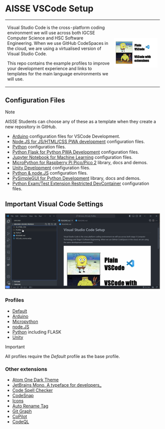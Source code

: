 # AISSE VSCode Setup

<table cellspacing="0" cellpadding="0" style="border: none!important;">
  <tr cellspacing="0" cellpadding="0" style="border: none!important;">
    <td style="border: none!important;"><p>Visual Studio Code is the cross-platform coding environment we will use across both IGCSE Computer Science and HSC Software Engineering. When we use GitHub CodeSpaces in the cloud, we are using a virtualised version of Visual Studio Code.</p>
    <p>This repo contains the example profiles to improve your development experience and links to templates for the main language environments we will use.</p></td>
    <td style="border: 0px solid #fff!important;"><div align="center"><img src="VSCode_meme.webp" width="auto" style="margin:auto"/></div></td>
  </tr>
</table>

## Configuration Files

> [!Note]
> AISSE Students can choose any of these as a template when they create a new repository in GitHub.

- [Arduino](https://github.com/TempeHS/TempeHS_Arduino_DevContainer) configuration files for VSCode Development.
- [Node.JS for JS/HTML/CSS PWA development](https://github.com/TempeHS/TempeHS_HTML-CSS-JS-nodeJS-DevContainer) configuration files.
- [Python](https://github.com/TempeHS/TempeHS_Python_DevContainer) configuration files.
- [Python Flask for Python PWA Development](https://github.com/TempeHS/TempeHS_Python-Flask_DevContainer) configuration files.
- [Jupyter Notebook for Machine Learning](https://github.com/TempeHS/TempeHS_Jupyter-Notebook_DevContainer) configuration files.
- [MicroPython for Raspberry Pi Pico/Pico 2](https://github.com/TempeHS/TempeHS_MicroPython_DevContainer) library, docs and demos.
- [Unity Development](https://github.com/TempeHS/TempeHS_Unity_DevContainer) configuration files.
- [Python & node.JS](https://github.com/TempeHS/TempeHS_Python-nodeJS-DevContainer) configuration files.
- [PySimpleGUI for Python Development](https://github.com/TempeHS/PySimpleGUI-4-GPL3v) library, docs and demos.
- [Python Exam/Test Extension Restricted DevContainer](https://github.com/TempeHS/Python_DevContainer_Examination_Environment) configuration files.

## Important Visual Code Settings

![How to import profiles](import_profile.gif)

### Profiles

- [Default](/Profiles/Default.code-profile)
- [Arduino](/Profiles/Arduino_Development.code-profile)
- [Micropython](/Profiles/MicroPython_Pico_Development.code-profile)
- [node.JS](/Profiles/Node.js_PWA_Development.code-profile)
- [Python](/Profiles/Python_Flask_PWA_Development.code-profile) including FLASK
- [Unity](/Profiles/Unity_Development.code-profile)

> [!Important]
> All profiles require the _Default_ profile as the base profile.

### Other extensions

- [Atom One Dark Theme](https://marketplace.visualstudio.com/items?itemName=akamud.vscode-theme-onedark)
- [JetBrains Mono. A typeface for developers​\_](https://marketplace.visualstudio.com/items?itemName=NarasimaPandiyan.jetbrainsmono)
- [Code Spell Checker](https://marketplace.visualstudio.com/items?itemName=streetsidesoftware.code-spell-checker)
- [CodeSnap](https://marketplace.visualstudio.com/items?itemName=adpyke.codesnap)
- [Icons](https://marketplace.visualstudio.com/items?itemName=tal7aouy.icons)
- [Auto Rename Tag](https://marketplace.visualstudio.com/items?itemName=formulahendry.auto-rename-tag)
- [Git Graph](https://marketplace.visualstudio.com/items?itemName=mhutchie.git-graph)
- [CoPilot](https://marketplace.visualstudio.com/items?itemName=GitHub.copilot)
- [CodeQL](https://marketplace.visualstudio.com/items?itemName=GitHub.vscode-codeql)
